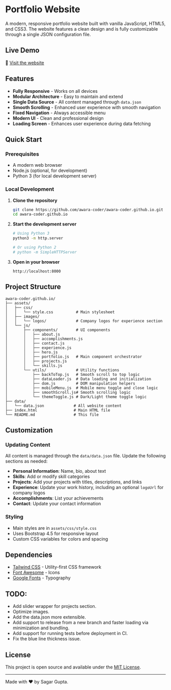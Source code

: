 # Portfolio Website

A modern, responsive portfolio website built with vanilla JavaScript, HTML5, and CSS3. The website features a clean design and is fully customizable through a single JSON configuration file.

## Live Demo

🚀 [Visit the website](https://awara-coder.github.io)

## Features

- **Fully Responsive** - Works on all devices
- **Modular Architecture** - Easy to maintain and extend
- **Single Data Source** - All content managed through `data.json`
- **Smooth Scrolling** - Enhanced user experience with smooth navigation
- **Fixed Navigation** - Always accessible menu
- **Modern UI** - Clean and professional design
- **Loading Screen** - Enhances user experience during data fetching

## Quick Start

### Prerequisites
- A modern web browser
- Node.js (optional, for development)
- Python 3 (for local development server)

### Local Development

1. **Clone the repository**
   ```bash
   git clone https://github.com/awara-coder/awara-coder.github.io.git
   cd awara-coder.github.io
   ```

2. **Start the development server**
   ```bash
   # Using Python 3
   python3 -m http.server
   
   # Or using Python 2
   # python -m SimpleHTTPServer
   ```

3. **Open in your browser**
   ```
   http://localhost:8000
   ```

## Project Structure

```
awara-coder.github.io/
├── assets/
│   ├── css/
│   │   └── style.css          # Main stylesheet
│   ├── images/
│   │   └── logos/             # Company logos for experience section
│   └── js/
│       ├── components/        # UI components
│       │   ├── about.js
│       │   ├── accomplishments.js
│       │   ├── contact.js
│       │   ├── experience.js
│       │   ├── hero.js
│       │   ├── portfolio.js   # Main component orchestrator
│       │   ├── projects.js
│       │   └── skills.js
│       └── utils/             # Utility functions
│           ├── backToTop.js   # Smooth scroll to top logic
│           ├── dataLoader.js  # Data loading and initialization
│           ├── dom.js         # DOM manipulation helpers
│           ├── mobileMenu.js  # Mobile menu toggle and close logic
│           ├── smoothScroll.js# Smooth scrolling logic
│           └── themeToggle.js # Dark/Light theme toggle logic
├── data/
│   └── data.json             # All website content
├── index.html                # Main HTML file
└── README.md                 # This file
```

## Customization

### Updating Content
All content is managed through the `data/data.json` file. Update the following sections as needed:

- **Personal Information**: Name, bio, about text
- **Skills**: Add or modify skill categories
- **Projects**: Add your projects with titles, descriptions, and links
- **Experience**: Update your work history, including an optional `logoUrl` for company logos
- **Accomplishments**: List your achievements
- **Contact**: Update your contact information

### Styling
- Main styles are in `assets/css/style.css`
- Uses Bootstrap 4.5 for responsive layout
- Custom CSS variables for colors and spacing

## Dependencies

- [Tailwind CSS](https://tailwindcss.com/) - Utility-first CSS framework
- [Font Awesome](https://fontawesome.com/) - Icons
- [Google Fonts](https://fonts.google.com/) - Typography

## TODO:
- Add slider wrapper for projects section.
- Optimize images.
- Add the data.json more extensible.
- Add support to release from a new branch and faster loading via minimization and bundling.
- Add support for running tests before deployment in CI.
- Fix the blue line thickness issue.


## License

This project is open source and available under the [MIT License](LICENSE).

---

Made with ❤️ by Sagar Gupta.
